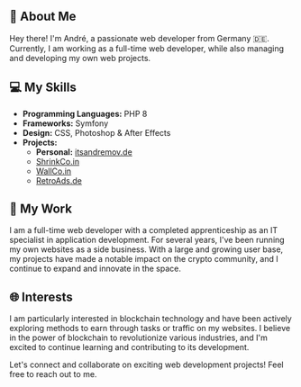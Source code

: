 ## 🚀 About Me
Hey there! I'm André, a passionate web developer from Germany 🇩🇪. Currently, I am working as a full-time web developer, while also managing and developing my own web projects.

## 💻 My Skills
- **Programming Languages:** PHP 8
- **Frameworks:** Symfony
- **Design:** CSS, Photoshop & After Effects
- **Projects:** 
    - **Personal:** [itsandremov.de](https://itsandremov.de/)
    - [ShrinkCo.in](https://shrinkco.in/)
    - [WallCo.in](https://wallco.in/)
    - [RetroAds.de](https://retroads.de/)

## 🔗 My Work
I am a full-time web developer with a completed apprenticeship as an IT specialist in application development. For several years, I've been running my own websites as a side business. With a large and growing user base, my projects have made a notable impact on the crypto community, and I continue to expand and innovate in the space.

## 🌐 Interests
I am particularly interested in blockchain technology and have been actively exploring methods to earn through tasks or traffic on my websites. I believe in the power of blockchain to revolutionize various industries, and I'm excited to continue learning and contributing to its development.

Let's connect and collaborate on exciting web development projects! Feel free to reach out to me.
